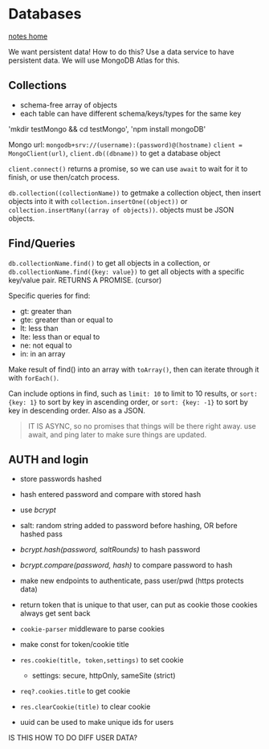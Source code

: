 # Databases
[notes home](./notes.md)

We want persistent data! How to do this? Use a data service to have persistent data. We will use MongoDB Atlas for this.

## Collections
* schema-free array of objects
* each table can have different schema/keys/types for the same key

'mkdir testMongo && cd testMongo', 'npm install mongoDB'

Mongo url: `mongodb+srv://(username):(password)@(hostname)`
`client = MongoClient(url)`, `client.db((dbname))` to get a database object

`client.connect()` returns a promise, so we can use `await` to wait for it to finish, or use then/catch process.

`db.collection((collectionName))` to getmake a collection object, then insert objects into it with `collection.insertOne((object))` or `collection.insertMany((array of objects))`. objects must be JSON objects.

## Find/Queries

`db.collectionName.find()` to get all objects in a collection, or `db.collectionName.find({key: value})` to get all objects with a specific key/value pair. RETURNS A PROMISE. (cursor)

Specific  queries for find:
* gt: greater than
* gte: greater than or equal to
* lt: less than
* lte: less than or equal to
* ne: not equal to
* in: in an array

Make result of find() into an array with `toArray()`, then can iterate through it with `forEach()`.

Can include options in find, such as `limit: 10` to limit to 10 results, or `sort: {key: 1}` to sort by key in ascending order, or `sort: {key: -1}` to sort by key in descending order. Also as a JSON.

> IT IS ASYNC, so no promises that things will be there right away. use await, and ping later to make sure things are updated.

## AUTH and login

* store passwords hashed
* hash entered password and compare with stored hash
* use *bcrypt*
* salt: random string added to password before hashing, OR before hashed pass
* *bcrypt.hash(password, saltRounds)* to hash password
* *bcrypt.compare(password, hash)* to compare password to hash

* make new endpoints to authenticate, pass user/pwd (https protects data)
* return token that is unique to that user, can put as cookie
those cookies always get sent back

* `cookie-parser` middleware to parse cookies
* make const for token/cookie title
* `res.cookie(title, token,settings)` to set cookie
  * settings: secure, httpOnly, sameSite (strict)
* `req?.cookies.title` to get cookie
* `res.clearCookie(title)` to clear cookie

* uuid can be used to make unique ids for users


IS THIS HOW TO DO DIFF USER DATA?
